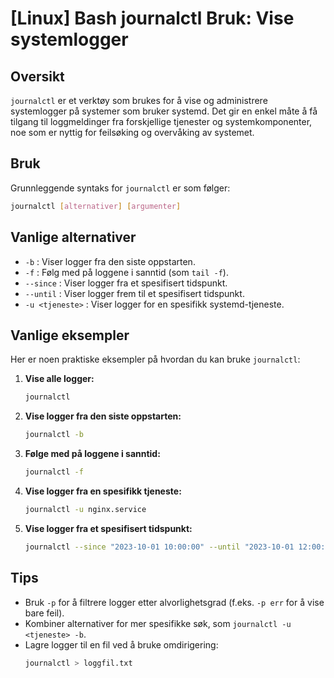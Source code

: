 # [Linux] Bash journalctl Bruk: Vise systemlogger

## Oversikt
`journalctl` er et verktøy som brukes for å vise og administrere systemlogger på systemer som bruker systemd. Det gir en enkel måte å få tilgang til loggmeldinger fra forskjellige tjenester og systemkomponenter, noe som er nyttig for feilsøking og overvåking av systemet.

## Bruk
Grunnleggende syntaks for `journalctl` er som følger:

```bash
journalctl [alternativer] [argumenter]
```

## Vanlige alternativer
- `-b` : Viser logger fra den siste oppstarten.
- `-f` : Følg med på loggene i sanntid (som `tail -f`).
- `--since` : Viser logger fra et spesifisert tidspunkt.
- `--until` : Viser logger frem til et spesifisert tidspunkt.
- `-u <tjeneste>` : Viser logger for en spesifikk systemd-tjeneste.

## Vanlige eksempler
Her er noen praktiske eksempler på hvordan du kan bruke `journalctl`:

1. **Vise alle logger:**
   ```bash
   journalctl
   ```

2. **Vise logger fra den siste oppstarten:**
   ```bash
   journalctl -b
   ```

3. **Følge med på loggene i sanntid:**
   ```bash
   journalctl -f
   ```

4. **Vise logger fra en spesifikk tjeneste:**
   ```bash
   journalctl -u nginx.service
   ```

5. **Vise logger fra et spesifisert tidspunkt:**
   ```bash
   journalctl --since "2023-10-01 10:00:00" --until "2023-10-01 12:00:00"
   ```

## Tips
- Bruk `-p` for å filtrere logger etter alvorlighetsgrad (f.eks. `-p err` for å vise bare feil).
- Kombiner alternativer for mer spesifikke søk, som `journalctl -u <tjeneste> -b`.
- Lagre logger til en fil ved å bruke omdirigering: 
  ```bash
  journalctl > loggfil.txt
  ```
